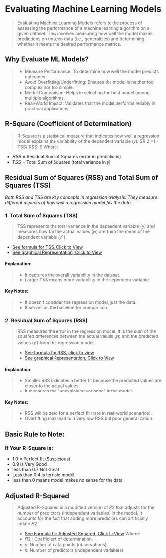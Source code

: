 # Evaluating Machine Learning Models
>Evaluating Machine Learning Models refers to the process of assessing the performance of a machine learning algorithm on a given dataset. This involves measuring how well the model makes predictions on unseen data (i.e., generalizes) and determining whether it meets the desired performance metrics.

## Why Evaluate ML Models?
> + Measure Performance: To determine how well the model predicts outcomes.
> + Avoid Overfitting/Underfitting: Ensures the model is neither too complex nor too simple.
> + Model Comparison: Helps in selecting the best model among multiple algorithms.
> + Real-World Impact: Validates that the model performs reliably in practical applications.

## R-Square (Coefficient of Determination)
> R-Square is a statistical measure that indicates how well a regression model explains the variability of the dependent variable (𝑦).
$R 
2
 =1− 
TSS/
RSS
​
$
> Where:
+ 𝑅𝑆𝑆 = Residual Sum of Squares (error in predictions)
+ 𝑇𝑆𝑆 = Total Sum of Squares (total variance in 𝑦)

## Residual Sum of Squares (RSS) and Total Sum of Squares (TSS)
_Both RSS and TSS are key concepts in regression analysis. They measure different aspects of how well a regression model fits the data._

### 1. Total Sum of Squares (TSS)
> TSS represents the total variance in the dependent variable (y) and measures how far the actual values (𝑦𝑖) are from the mean of the dependent variable (𝑦ˉ).
+ [See formula for TSS, Click to View](https://ibb.co/pbZ4vVV)
+ [See graphical Representation, Click to View](https://ibb.co/5KJJ7Vm)
  
#### Explanation:
> + It captures the overall variability in the dataset.
> + Larger TSS means more variability in the dependent variable.

#### Key Notes:
> + It doesn't consider the regression model, just the data.
> + It serves as the baseline for comparison.

### 2. Residual Sum of Squares (RSS)
> RSS measures the error in the regression model. It is the sum of the squared differences between the actual values (𝑦i) and the predicted values ($𝑦^𝑖$) from the regression model.
> + [See formula for RSS, click to view](https://ibb.co/mNhzP5f)
> + [See graphical Representation, Click to View](https://ibb.co/5KJJ7Vm)

#### Explanation:
> + Smaller RSS indicates a better fit because the predicted values are closer to the actual values.
> + It measures the "unexplained variance" in the model.

#### Key Notes:
> + RSS will be zero for a perfect fit (rare in real-world scenarios).
> + Overfitting may lead to a very low RSS but poor generalization.

## Basic Rule to Note:
### If Your R-Square is: 
+ 1.0 = Perfect fit (Suspicious)
+ 0.9 is Very Good
+ less than 0.7 Not Great
+ Less than 0.4 is terrible model
+ less than 0 maans model makes no sense for the data

## Adjusted R-Squared
> Adjusted R-Squared is a modified version of 𝑅2 that adjusts for the number of predictors (independent variables) in the model. It accounts for the fact that adding more predictors can artificially inflate 𝑅2.
> + [See Formula for Adjusted Squared, Click to View](https://ibb.co/M54WcqD)
>   Where:
> + 𝑅2 : Coefficient of determination.
> + 𝑛: Number of data points (observations).
> + 𝑘: Number of predictors (independent variables).
